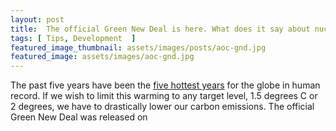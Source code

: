 ```yaml
---
layout: post
title:  The official Green New Deal is here. What does it say about nuclear power?
tags: [ Tips, Development  ]
featured_image_thumbnail: assets/images/posts/aoc-gnd.jpg
featured_image: assets/images/aoc-gnd.jpg
---
```


The past five years have been the <a href="https://www.noaa.gov/news/2018-was-4th-hottest-year-on-record-for-globe">five hottest years</a> for the globe in human record. If we wish to limit this warming to any target level, 1.5 degrees C or 2 degrees, we have to drastically lower our carbon emissions. The official Green New Deal was released on
